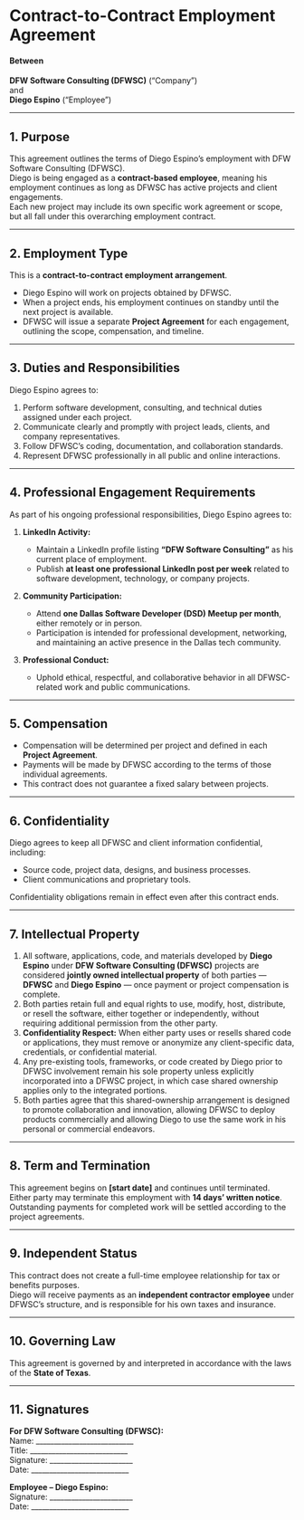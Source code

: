 # **Contract-to-Contract Employment Agreement**

#### Between

**DFW Software Consulting (DFWSC)** (“Company”)  
and  
**Diego Espino** (“Employee”)

---

## 1. Purpose

This agreement outlines the terms of Diego Espino’s employment with DFW Software Consulting (DFWSC).  
Diego is being engaged as a **contract-based employee**, meaning his employment continues as long as DFWSC has active projects and client engagements.  
Each new project may include its own specific work agreement or scope, but all fall under this overarching employment contract.

---

## 2. Employment Type

This is a **contract-to-contract employment arrangement**.

* Diego Espino will work on projects obtained by DFWSC.  
* When a project ends, his employment continues on standby until the next project is available.  
* DFWSC will issue a separate **Project Agreement** for each engagement, outlining the scope, compensation, and timeline.

---

## 3. Duties and Responsibilities

Diego Espino agrees to:

1. Perform software development, consulting, and technical duties assigned under each project.  
2. Communicate clearly and promptly with project leads, clients, and company representatives.  
3. Follow DFWSC’s coding, documentation, and collaboration standards.  
4. Represent DFWSC professionally in all public and online interactions.

---

## 4. Professional Engagement Requirements

As part of his ongoing professional responsibilities, Diego Espino agrees to:

1. **LinkedIn Activity:**
   * Maintain a LinkedIn profile listing **“DFW Software Consulting”** as his current place of employment.
   * Publish **at least one professional LinkedIn post per week** related to software development, technology, or company projects.

2. **Community Participation:**
   * Attend **one Dallas Software Developer (DSD) Meetup per month**, either remotely or in person.
   * Participation is intended for professional development, networking, and maintaining an active presence in the Dallas tech community.

3. **Professional Conduct:**
   * Uphold ethical, respectful, and collaborative behavior in all DFWSC-related work and public communications.

---

## 5. Compensation

* Compensation will be determined per project and defined in each **Project Agreement**.  
* Payments will be made by DFWSC according to the terms of those individual agreements.  
* This contract does not guarantee a fixed salary between projects.

---

## 6. Confidentiality

Diego agrees to keep all DFWSC and client information confidential, including:

* Source code, project data, designs, and business processes.  
* Client communications and proprietary tools.  

Confidentiality obligations remain in effect even after this contract ends.

---

## 7. Intellectual Property

1. All software, applications, code, and materials developed by **Diego Espino** under **DFW Software Consulting (DFWSC)** projects are considered **jointly owned intellectual property** of both parties — **DFWSC** and **Diego Espino** — once payment or project compensation is complete.  
2. Both parties retain full and equal rights to use, modify, host, distribute, or resell the software, either together or independently, without requiring additional permission from the other party.  
3. **Confidentiality Respect:** When either party uses or resells shared code or applications, they must remove or anonymize any client-specific data, credentials, or confidential material.  
4. Any pre-existing tools, frameworks, or code created by Diego prior to DFWSC involvement remain his sole property unless explicitly incorporated into a DFWSC project, in which case shared ownership applies only to the integrated portions.  
5. Both parties agree that this shared-ownership arrangement is designed to promote collaboration and innovation, allowing DFWSC to deploy products commercially and allowing Diego to use the same work in his personal or commercial endeavors.

---

## 8. Term and Termination

This agreement begins on **[start date]** and continues until terminated.  
Either party may terminate this employment with **14 days’ written notice**.  
Outstanding payments for completed work will be settled according to the project agreements.

---

## 9. Independent Status

This contract does not create a full-time employee relationship for tax or benefits purposes.  
Diego will receive payments as an **independent contractor employee** under DFWSC’s structure, and is responsible for his own taxes and insurance.

---

## 10. Governing Law

This agreement is governed by and interpreted in accordance with the laws of the **State of Texas**.

---

## 11. Signatures

**For DFW Software Consulting (DFWSC):**  
Name: ___________________________  
Title: ___________________________  
Signature: _______________________  
Date: ___________________________  

**Employee – Diego Espino:**  
Signature: _______________________  
Date: ___________________________
